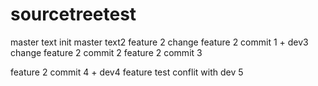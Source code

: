 # sourcetreetest
master text init
master text2 
feature 2 change
feature 2 commit 1 + dev3 change
feature 2 commit 2
feature 2 commit 3

feature 2 commit 4 + dev4
 feature test conflit with dev 5